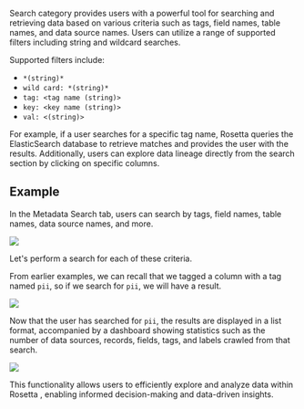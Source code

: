 Search category provides users with a powerful tool for searching and retrieving data based on various criteria such as tags, field names, table names, and data source names. Users can utilize a range of supported filters including string and wildcard searches.

Supported filters include:

- `*(string)*`
- `wild card: *(string)*`
- `tag: <tag name (string)>`
- `key: <key name (string)>`
- `val: <(string)>`

For example, if a user searches for a specific tag name, Rosetta  queries the ElasticSearch database to retrieve matches and provides the user with the results. Additionally, users can explore data lineage directly from the search section by clicking on specific columns.

## Example

In the Metadata Search tab, users can search by tags, field names, table names, data source names, and more.

![](../images/search/metadataSearch.png)

Let's perform a search for each of these criteria.

From earlier examples, we can recall that we tagged a column with a tag named `pii`, so if we search for `pii`, we will have a result.

![](../images/search/tagSearched.png)

Now that the user has searched for `pii`, the results are displayed in a list format, accompanied by a dashboard showing statistics such as the number of data sources, records, fields, tags, and labels crawled from that search.

![](../images/search/tagSearchResult.png)

This functionality allows users to efficiently explore and analyze data within Rosetta , enabling informed decision-making and data-driven insights.
